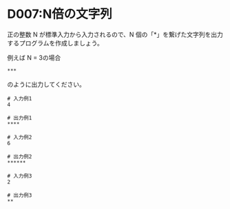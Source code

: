 # D007:N倍の文字列

正の整数 N が標準入力から入力されるので、N 個の「*」を繋げた文字列を出力するプログラムを作成しましょう。

例えば N = 3の場合

```
***
```

のように出力してください。

```
# 入力例1
4

# 出力例1
****
```

```
# 入力例2
6

# 出力例2
******
```

```
# 入力例3
2

# 出力例3
**
```
